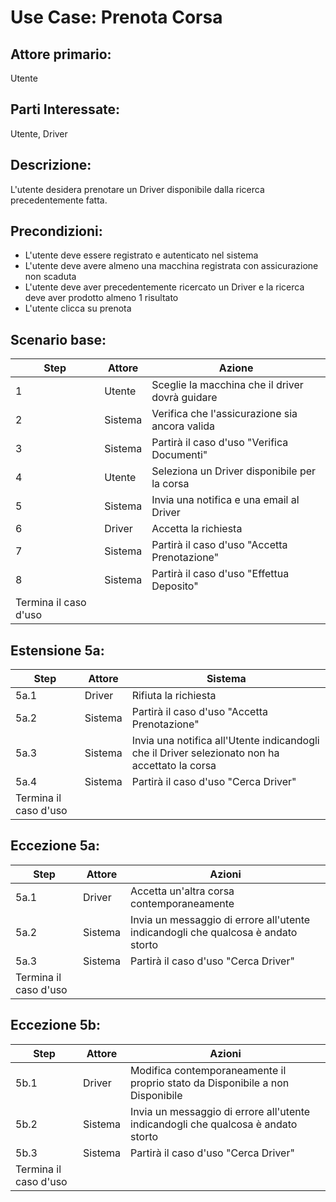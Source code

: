 # Use Case: Prenota Corsa

## Attore primario: 
Utente

## Parti Interessate: 
Utente, Driver

## Descrizione: 
L'utente desidera prenotare un Driver disponibile dalla ricerca precedentemente fatta.

## Precondizioni: 
- L'utente deve essere registrato e autenticato nel sistema
- L'utente deve avere almeno una macchina registrata con assicurazione non scaduta
- L'utente deve aver precedentemente ricercato un Driver e la ricerca deve aver prodotto almeno 1 risultato
- L'utente clicca su prenota

## Scenario base:

| Step | Attore  | Azione                                          |
|------|---------|-------------------------------------------------|
| 1    | Utente  | Sceglie la macchina che il driver dovrà guidare |
| 2    | Sistema | Verifica che l'assicurazione sia ancora valida  |
| 3    | Sistema | Partirà il caso d'uso "Verifica Documenti"      |
| 4    | Utente  | Seleziona un Driver disponibile per la corsa    |
| 5    | Sistema | Invia una notifica e una email al Driver        |
| 6    | Driver  | Accetta la richiesta                            |
| 7    | Sistema | Partirà il caso d'uso "Accetta Prenotazione"    |
| 8    | Sistema | Partirà il caso d'uso "Effettua Deposito"       |
|  Termina il caso d'uso |

## Estensione 5a:

| Step | Attore  | Sistema                                                                                        |
|------|---------|------------------------------------------------------------------------------------------------|
| 5a.1 | Driver  | Rifiuta la richiesta                                                                           |
| 5a.2 | Sistema | Partirà il caso d'uso "Accetta Prenotazione"                                                   |
| 5a.3 | Sistema | Invia una notifica all'Utente indicandogli che il Driver selezionato non ha accettato la corsa |
| 5a.4 | Sistema | Partirà il caso d'uso "Cerca Driver"                                                           |
|  Termina il caso d'uso |

## Eccezione 5a:

| Step | Attore  | Azioni                                                                            |
|------|---------|-----------------------------------------------------------------------------------|
| 5a.1 | Driver  | Accetta un'altra corsa contemporaneamente                                         |
| 5a.2 | Sistema | Invia un messaggio di errore all'utente indicandogli che qualcosa è andato storto |
| 5a.3 | Sistema | Partirà il caso d'uso "Cerca Driver"                                              |
|  Termina il caso d'uso |

## Eccezione 5b:

| Step                  | Attore  | Azioni                                                                             |
|-----------------------|---------|------------------------------------------------------------------------------------|
| 5b.1                  | Driver  | Modifica contemporaneamente il proprio stato da Disponibile a non Disponibile      |
| 5b.2                  | Sistema | Invia un messaggio di errore all'utente indicandogli che qualcosa è andato storto  |
| 5b.3                  | Sistema | Partirà il caso d'uso "Cerca Driver"                                               |
| Termina il caso d'uso |
